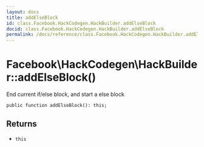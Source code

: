 ```yaml
---
layout: docs
title: addElseBlock
id: class.Facebook.HackCodegen.HackBuilder.addElseBlock
docid: class.Facebook.HackCodegen.HackBuilder.addElseBlock
permalink: /docs/reference/class.Facebook.HackCodegen.HackBuilder.addElseBlock/
---
```

# Facebook\\HackCodegen\\HackBuilder::addElseBlock()




End current if/else block, and start a else block




``` Hack
public function addElseBlock(): this;
```




## Returns




* ` this `